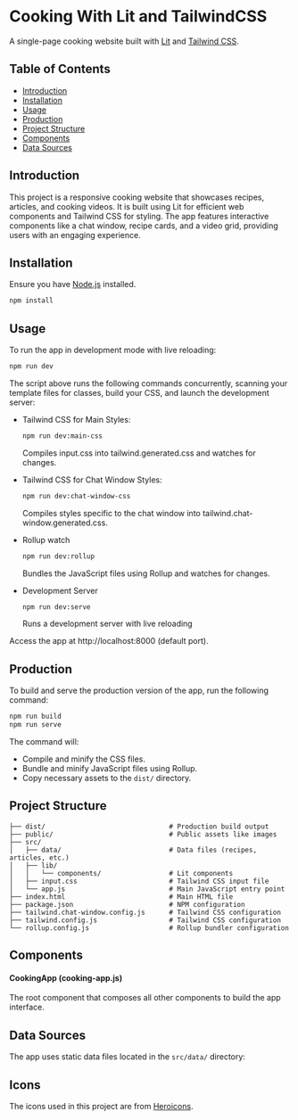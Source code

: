# Cooking With Lit and TailwindCSS

A single-page cooking website built with [Lit](https://lit.dev/) and [Tailwind CSS](https://tailwindcss.com/).

## Table of Contents

-   [Introduction](#introduction)
-   [Installation](#installation)
-   [Usage](#usage)
-   [Production](#production)
-   [Project Structure](#project-structure)
-   [Components](#components)
-   [Data Sources](#data-sources)

## Introduction

This project is a responsive cooking website that showcases recipes, articles, and cooking videos. It is built using Lit for efficient web components and Tailwind CSS for styling. The app features interactive components like a chat window, recipe cards, and a video grid, providing users with an engaging experience.

## Installation

Ensure you have [Node.js](https://nodejs.org/en) installed.

```bash
npm install
```

## Usage

To run the app in development mode with live reloading:

```bash
npm run dev
```

The script above runs the following commands concurrently, scanning your template files for classes, build your CSS, and launch the development server:

-   Tailwind CSS for Main Styles:

    ```bash
    npm run dev:main-css
    ```

    Compiles input.css into tailwind.generated.css and watches for changes.

-   Tailwind CSS for Chat Window Styles:

    ```bash
    npm run dev:chat-window-css
    ```

    Compiles styles specific to the chat window into tailwind.chat-window.generated.css.

-   Rollup watch

    ```bash
    npm run dev:rollup
    ```

    Bundles the JavaScript files using Rollup and watches for changes.

-   Development Server
    ```bash
    npm run dev:serve
    ```
    Runs a development server with live reloading

Access the app at http://localhost:8000 (default port).

## Production

To build and serve the production version of the app, run the following command:

```bash
npm run build
npm run serve
```

The command will:

-   Compile and minify the CSS files.
-   Bundle and minify JavaScript files using Rollup.
-   Copy necessary assets to the `dist/` directory.

## Project Structure

```
├── dist/                               # Production build output
├── public/                             # Public assets like images
├── src/
│   ├── data/                           # Data files (recipes, articles, etc.)
│   ├── lib/
│   │   └── components/                 # Lit components
│   ├── input.css                       # Tailwind CSS input file
│   └── app.js                          # Main JavaScript entry point
├── index.html                          # Main HTML file
├── package.json                        # NPM configuration
├── tailwind.chat-window.config.js      # Tailwind CSS configuration
├── tailwind.config.js                  # Tailwind CSS configuration
└── rollup.config.js                    # Rollup bundler configuration
```

## Components

#### CookingApp (cooking-app.js)

The root component that composes all other components to build the app interface.

## Data Sources

The app uses static data files located in the `src/data/` directory:

## Icons

The icons used in this project are from [Heroicons](https://github.com/tailwindlabs/heroicons/blob/master/LICENSE).
